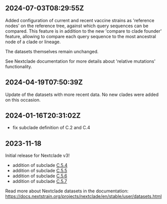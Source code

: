 ## 2024-07-03T08:29:55Z

Added configuration of current and recent vaccine strains as 'reference nodes' on the reference tree, against which query sequences can be compared. This feature is in addition to the new 'compare to clade founder' feature, allowing to compare each query sequence to the most ancestral node of a clade or lineage.

The datasets themselves remain unchanged.

See Nextclade documentation for more details about 'relative mutations' functionality.

## 2024-04-19T07:50:39Z

Update of the datasets with more recent data. No new clades were added on this occasion.

## 2024-01-16T20:31:02Z

 - fix subclade definition of C.2 and C.4

## 2023-11-18

Initial release for Nextclade v3!

 - addition of subclade [C.5.4](https://github.com/influenza-clade-nomenclature/seasonal_B-Vic_HA/blob/main/subclades/C.5.4.yml)
 - addition of subclade [C.5.5](https://github.com/influenza-clade-nomenclature/seasonal_B-Vic_HA/blob/main/subclades/C.5.5.yml)
 - addition of subclade [C.5.6](https://github.com/influenza-clade-nomenclature/seasonal_B-Vic_HA/blob/main/subclades/C.5.6.yml)
 - addition of subclade [C.5.7](https://github.com/influenza-clade-nomenclature/seasonal_B-Vic_HA/blob/main/subclades/C.5.7.yml)

Read more about Nextclade datasets in the documentation: https://docs.nextstrain.org/projects/nextclade/en/stable/user/datasets.html
